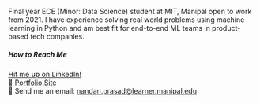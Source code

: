 Final year ECE (Minor: Data Science) student at MIT, Manipal open to work from 2021. I have experience solving real world problems using machine learning in Python and am best fit for end-to-end ML teams in product-based tech companies. 


##### How to Reach Me
[Hit me up on LinkedIn!](https://www.linkedin.com/in/nandanprasad)     
:link: [Portfolio Site](https://sites.google.com/view/nandanprasad)       
:email: Send me an email: <nandan.prasad@learner.manipal.edu>     


